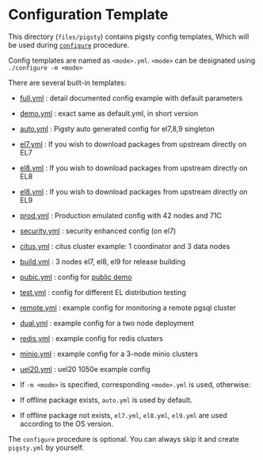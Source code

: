 # Configuration Template

This directory (`files/pigsty`) contains pigsty config templates,
Which will be used during [`configure`](https://vonng.github.io/pigsty/#/INSTALL) procedure.

Config templates are named as `<mode>.yml`.  `<mode>` can be designated using `./configure -m <mode>`

There are several built-in templates:

* [full.yml](full.yml) : detail documented config example with default parameters
* [demo.yml](demo.yml) : exact same as default.yml, in short version
* [auto.yml](auto.yml) : Pigsty auto generated config for el7,8,9 singleton
* [el7.yml](el7.yml) : If you wish to download packages from upstream directly on EL7
* [el8.yml](el8.yml) : If you wish to download packages from upstream directly on EL8
* [el8.yml](el8.yml) : If you wish to download packages from upstream directly on EL9
* [prod.yml](prod.yml) : Production emulated config with 42 nodes and 71C
* [security.yml](security.yml) : security enhanced config (on el7)
* [citus.yml](citus.yml) : citus cluster example: 1 coordinator and 3 data nodes
* [build.yml](build.yml) : 3 nodes el7, el8, el9 for release building
* [pubic.yml](public.yml) : config for [public demo](http://demo.pigsty.cc)
* [test.yml](test.yml) : config for different EL distribution testing
* [remote.yml](remote.yml) : example config for monitoring a remote pgsql cluster
* [dual.yml](dual.yml) : example config for a two node deployment
* [redis.yml](redis.yml) : example config for redis clusters
* [minio.yml](minio.yml) : example config for a 3-node minio clusters
* [uel20.yml](uel20.yml) : uel20 1050e example config 



* If `-m <mode>` is specified, corresponding `<mode>.yml` is used, otherwise:
* If offline package exists, `auto.yml` is used by default.
* If offline package not exists,  `el7.yml`, `el8.yml`, `el9.yml` are used according to the OS version. 

The `configure` procedure is optional. You can always skip it and create `pigsty.yml` by yourself. 